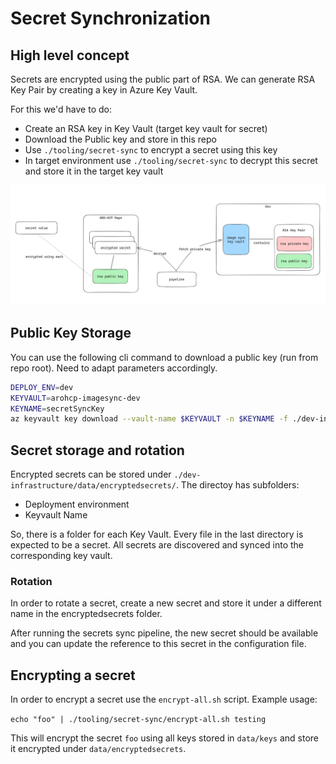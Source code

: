 # Secret Synchronization


## High level concept

Secrets are encrypted using the public part of RSA. We can generate RSA Key Pair by creating a key in Azure Key Vault. 

For this we'd have to do:

 * Create an RSA key in Key Vault (target key vault for secret)
 * Download the Public key and store in this repo
 * Use `./tooling/secret-sync` to encrypt a secret using this key
 * In target environment use `./tooling/secret-sync` to decrypt this secret and store it in the target key vault

![overview](overview.png)


## Public Key Storage

You can use the following cli command to download a public key (run from repo root). Need to adapt parameters accordingly.

```bash
DEPLOY_ENV=dev
KEYVAULT=arohcp-imagesync-dev
KEYNAME=secretSyncKey
az keyvault key download --vault-name $KEYVAULT -n $KEYNAME -f ./dev-infrastructure/data/keys/${DEPLOY_ENV}_${KEYVAULT}_${KEYNAME}.pem
```

## Secret storage and rotation

Encrypted secrets can be stored under `./dev-infrastructure/data/encryptedsecrets/`. The directoy has subfolders:
- Deployment environment
- Keyvault Name

So, there is a folder for each Key Vault. Every file in the last directory is expected to be a secret. All secrets are discovered and synced into the corresponding key vault.

### Rotation

In order to rotate a secret, create a new secret and store it under a different name in the encryptedsecrets folder. 

After running the secrets sync pipeline, the new secret should be available and you can update the reference to this secret in the configuration file.

## Encrypting a secret

In order to encrypt a secret use the `encrypt-all.sh` script. Example usage:

`echo "foo" | ./tooling/secret-sync/encrypt-all.sh testing`

This will encrypt the secret `foo` using all keys stored in `data/keys` and store it encrypted under `data/encryptedsecrets`. 

